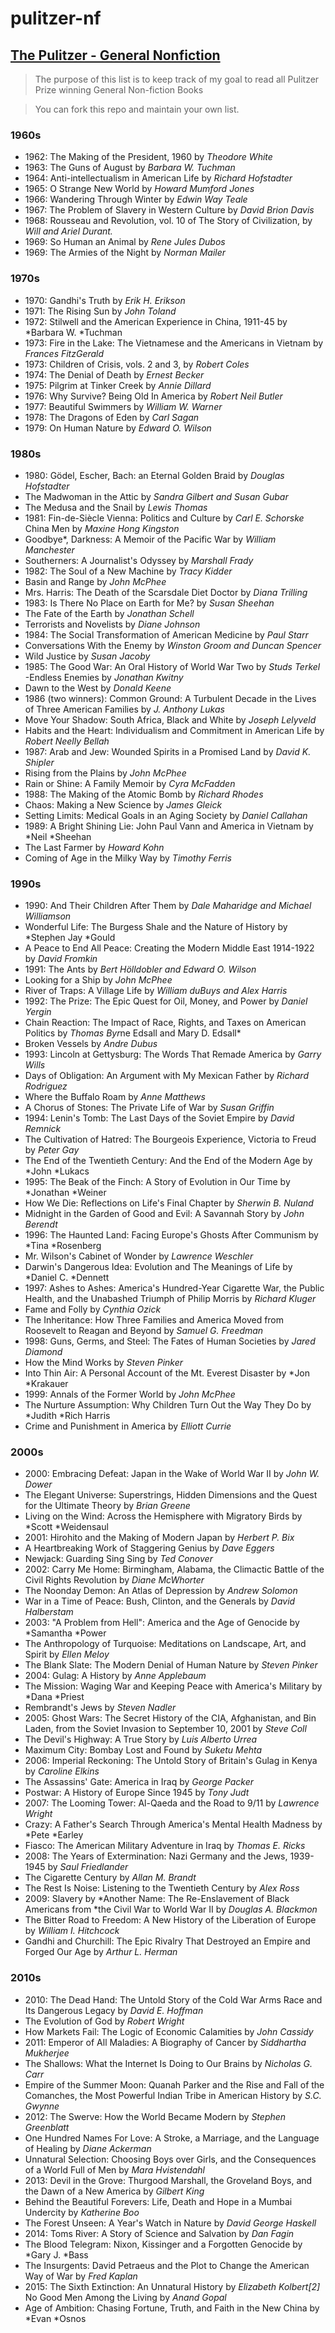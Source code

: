# pulitzer-nf
## [The Pulitzer - General Nonfiction](http://www.pulitzer.org/prize-winners-by-category/223)

> The purpose of this list is to keep track of my goal to read all Pulitzer Prize winning General Non-fiction Books

> You can fork this repo and maintain your own list.

### 1960s
- 1962: The Making of the President, 1960 by *Theodore White*
- 1963: The Guns of August by *Barbara W. Tuchman*
- 1964: Anti-intellectualism in American Life by *Richard Hofstadter*
- 1965: O Strange New World by *Howard Mumford Jones*
- 1966: Wandering Through Winter by *Edwin Way Teale*
- 1967: The Problem of Slavery in Western Culture by *David Brion Davis*
- 1968: Rousseau and Revolution, vol. 10 of The Story of Civilization, by *Will and Ariel Durant.*
- 1969: So Human an Animal by *Rene Jules Dubos*
- 1969: The Armies of the Night by *Norman Mailer*

### 1970s
- 1970: Gandhi's Truth by *Erik H. Erikson*
- 1971: The Rising Sun by *John Toland*
- 1972: Stilwell and the American Experience in China, 1911-45 by *Barbara W. *Tuchman
- 1973: Fire in the Lake: The Vietnamese and the Americans in Vietnam by *Frances FitzGerald*
- 1973: Children of Crisis, vols. 2 and 3, by *Robert Coles*
- 1974: The Denial of Death by *Ernest Becker*
- 1975: Pilgrim at Tinker Creek by *Annie Dillard*
- 1976: Why Survive? Being Old In America by *Robert Neil Butler*
- 1977: Beautiful Swimmers by *William W. Warner*
- 1978: The Dragons of Eden by *Carl Sagan*
- 1979: On Human Nature by *Edward O. Wilson*

### 1980s
- 1980: Gödel, Escher, Bach: an Eternal Golden Braid by *Douglas Hofstadter*
- The Madwoman in the Attic by *Sandra Gilbert and Susan Gubar*
- The Medusa and the Snail by *Lewis Thomas*
- 1981: Fin-de-Siècle Vienna: Politics and Culture by *Carl E. Schorske*
China Men by *Maxine Hong Kingston*
- Goodbye*, Darkness: A Memoir of the Pacific War by *William Manchester*
- Southerners: A Journalist's Odyssey by *Marshall Frady*
- 1982: The Soul of a New Machine by *Tracy Kidder*
- Basin and Range by *John McPhee*
- Mrs. Harris: The Death of the Scarsdale Diet Doctor by *Diana Trilling*
- 1983: Is There No Place on Earth for Me? by *Susan Sheehan*
- The Fate of the Earth by *Jonathan Schell*
- Terrorists and Novelists by *Diane Johnson*
- 1984: The Social Transformation of American Medicine by *Paul Starr*
- Conversations With the Enemy by *Winston Groom and Duncan Spencer*
- Wild Justice by *Susan Jacoby*
- 1985: The Good War: An Oral History of World War Two by *Studs Terkel*
-Endless Enemies by *Jonathan Kwitny*
- Dawn to the West by *Donald Keene*
- 1986 (two winners): Common Ground: A Turbulent Decade in the Lives of Three American Families by *J. Anthony Lukas*
- Move Your Shadow: South Africa, Black and White by *Joseph Lelyveld*
- Habits and the Heart: Individualism and Commitment in American Life by *Robert Neelly Bellah*
- 1987: Arab and Jew: Wounded Spirits in a Promised Land by *David K. Shipler*
- Rising from the Plains by *John McPhee*
- Rain or Shine: A Family Memoir by *Cyra McFadden*
- 1988: The Making of the Atomic Bomb by *Richard Rhodes*
- Chaos: Making a New Science by *James Gleick*
- Setting Limits: Medical Goals in an Aging Society by *Daniel Callahan*
- 1989: A Bright Shining Lie: John Paul Vann and America in Vietnam by *Neil *Sheehan
- The Last Farmer by *Howard Kohn*
- Coming of Age in the Milky Way by *Timothy Ferris*

### 1990s
- 1990: And Their Children After Them by *Dale Maharidge and Michael Williamson*
- Wonderful Life: The Burgess Shale and the Nature of History by *Stephen Jay *Gould
- A Peace to End All Peace: Creating the Modern Middle East 1914-1922 by *David Fromkin*
- 1991: The Ants by *Bert Hölldobler and Edward O. Wilson*
- Looking for a Ship by *John McPhee*
- River of Traps: A Village Life by *William duBuys and Alex Harris*
- 1992: The Prize: The Epic Quest for Oil, Money, and Power by *Daniel Yergin*
- Chain Reaction: The Impact of Race, Rights, and Taxes on American Politics by *Thomas Byr*ne Edsall and Mary D. Edsall*
- Broken Vessels by *Andre Dubus*
- 1993: Lincoln at Gettysburg: The Words That Remade America by *Garry Wills*
- Days of Obligation: An Argument with My Mexican Father by *Richard Rodriguez*
- Where the Buffalo Roam by *Anne Matthews*
- A Chorus of Stones: The Private Life of War by *Susan Griffin*
- 1994: Lenin's Tomb: The Last Days of the Soviet Empire by *David Remnick*
- The Cultivation of Hatred: The Bourgeois Experience, Victoria to Freud by *Peter Gay*
- The End of the Twentieth Century: And the End of the Modern Age by *John *Lukacs
- 1995: The Beak of the Finch: A Story of Evolution in Our Time by *Jonathan *Weiner
- How We Die: Reflections on Life's Final Chapter by *Sherwin B. Nuland*
- Midnight in the Garden of Good and Evil: A Savannah Story by *John Berendt*
- 1996: The Haunted Land: Facing Europe's Ghosts After Communism by *Tina *Rosenberg
- Mr. Wilson's Cabinet of Wonder by *Lawrence Weschler*
- Darwin's Dangerous Idea: Evolution and The Meanings of Life by *Daniel C. *Dennett
- 1997: Ashes to Ashes: America's Hundred-Year Cigarette War, the Public Health, and the Unabashed Triumph of Philip Morris by *Richard Kluger*
- Fame and Folly by *Cynthia Ozick*
- The Inheritance: How Three Families and America Moved from Roosevelt to Reagan and Beyond by *Samuel G. Freedman*
- 1998: Guns, Germs, and Steel: The Fates of Human Societies by *Jared Diamond*
- How the Mind Works by *Steven Pinker*
- Into Thin Air: A Personal Account of the Mt. Everest Disaster by *Jon *Krakauer
- 1999: Annals of the Former World by *John McPhee*
- The Nurture Assumption: Why Children Turn Out the Way They Do by *Judith *Rich Harris
- Crime and Punishment in America by *Elliott Currie*

### 2000s
- 2000: Embracing Defeat: Japan in the Wake of World War II by *John W. Dower*
- The Elegant Universe: Superstrings, Hidden Dimensions and the Quest for the Ultimate Theory by *Brian Greene*
- Living on the Wind: Across the Hemisphere with Migratory Birds by *Scott *Weidensaul
- 2001: Hirohito and the Making of Modern Japan by *Herbert P. Bix*
- A Heartbreaking Work of Staggering Genius by *Dave Eggers*
- Newjack: Guarding Sing Sing by *Ted Conover*
- 2002: Carry Me Home: Birmingham, Alabama, the Climactic Battle of the Civil Rights Revolution by *Diane McWhorter*
- The Noonday Demon: An Atlas of Depression by *Andrew Solomon*
- War in a Time of Peace: Bush, Clinton, and the Generals by *David Halberstam*
- 2003: "A Problem from Hell": America and the Age of Genocide by *Samantha *Power
- The Anthropology of Turquoise: Meditations on Landscape, Art, and Spirit by *Ellen Meloy*
- The Blank Slate: The Modern Denial of Human Nature by *Steven Pinker*
- 2004: Gulag: A History by *Anne Applebaum*
- The Mission: Waging War and Keeping Peace with America's Military by *Dana *Priest
- Rembrandt's Jews by *Steven Nadler*
- 2005: Ghost Wars: The Secret History of the CIA, Afghanistan, and Bin Laden, from the Soviet Invasion to September 10, 2001 by *Steve Coll*
- The Devil's Highway: A True Story by *Luis Alberto Urrea*
- Maximum City: Bombay Lost and Found by *Suketu Mehta*
- 2006: Imperial Reckoning: The Untold Story of Britain's Gulag in Kenya by *Caroline Elkins*
- The Assassins' Gate: America in Iraq by *George Packer*
- Postwar: A History of Europe Since 1945 by *Tony Judt*
- 2007: The Looming Tower: Al-Qaeda and the Road to 9/11 by *Lawrence Wright*
- Crazy: A Father's Search Through America's Mental Health Madness by *Pete *Earley
- Fiasco: The American Military Adventure in Iraq by *Thomas E. Ricks*
- 2008: The Years of Extermination: Nazi Germany and the Jews, 1939-1945 by *Saul Friedlander*
- The Cigarette Century by *Allan M. Brandt*
- The Rest Is Noise: Listening to the Twentieth Century by *Alex Ross*
- 2009: Slavery by *Another Name: The Re-Enslavement of Black Americans from *the Civil War to World War II by *Douglas A. Blackmon*
- The Bitter Road to Freedom: A New History of the Liberation of Europe by *William I. Hitchcock*
- Gandhi and Churchill: The Epic Rivalry That Destroyed an Empire and Forged Our Age by *Arthur L. Herman*

### 2010s
- 2010: The Dead Hand: The Untold Story of the Cold War Arms Race and Its Dangerous Legacy by *David E. Hoffman*
- The Evolution of God by *Robert Wright*
- How Markets Fail: The Logic of Economic Calamities by *John Cassidy*
- 2011: Emperor of All Maladies: A Biography of Cancer by *Siddhartha Mukherjee*
- The Shallows: What the Internet Is Doing to Our Brains by *Nicholas G. Carr*
- Empire of the Summer Moon: Quanah Parker and the Rise and Fall of the Comanches, the Most Powerful Indian Tribe in American History by *S.C. Gwynne*
- 2012: The Swerve: How the World Became Modern by *Stephen Greenblatt*
- One Hundred Names For Love: A Stroke, a Marriage, and the Language of Healing by *Diane Ackerman*
- Unnatural Selection: Choosing Boys over Girls, and the Consequences of a World Full of Men by *Mara Hvistendahl*
- 2013: Devil in the Grove: Thurgood Marshall, the Groveland Boys, and the Dawn of a New America by *Gilbert King*
- Behind the Beautiful Forevers: Life, Death and Hope in a Mumbai Undercity by *Katherine Boo*
- The Forest Unseen: A Year's Watch in Nature by *David George Haskell*
- 2014: Toms River: A Story of Science and Salvation by *Dan Fagin*
- The Blood Telegram: Nixon, Kissinger and a Forgotten Genocide by *Gary J. *Bass
- The Insurgents: David Petraeus and the Plot to Change the American Way of War by *Fred Kaplan*
- 2015: The Sixth Extinction: An Unnatural History by *Elizabeth Kolbert[2]*
No Good Men Among the Living by *Anand Gopal*
- Age of Ambition: Chasing Fortune, Truth, and Faith in the New China by *Evan *Osnos
